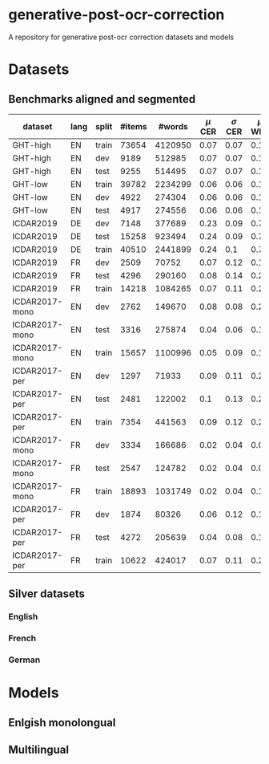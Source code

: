 # generative-post-ocr-correction
A repository for generative post-ocr correction datasets and models

# Datasets

## Benchmarks aligned and segmented

| dataset                       | lang | split | \#items | \#words | $\mu$ CER | $\sigma$ CER | $\mu$ WER | $\sigma$ WER |
|-------------------------------|------|-------|---------|---------|-----------|--------------|-----------|--------------|
| GHT-high        | EN   | train | 73654   | 4120950 | 0.07      | 0.07         | 0.15      | 0.11         |
| GHT-high       | EN   | dev   | 9189    | 512985  | 0.07      | 0.07         | 0.15      | 0.11         |
| GHT-high       | EN   | test  | 9255    | 514495  | 0.07      | 0.07         | 0.15      | 0.11         |
| GHT-low        | EN   | train | 39782   | 2234299 | 0.06      | 0.06         | 0.13      | 0.1          |
| GHT-low        | EN   | dev   | 4922    | 274304  | 0.06      | 0.06         | 0.13      | 0.1          |
| GHT-low        | EN   | test  | 4917    | 274556  | 0.06      | 0.06         | 0.13      | 0.1          |
| ICDAR2019                     | DE   | dev   | 7148    | 377689  | 0.23      | 0.09         | 0.77      | 0.17         |
| ICDAR2019                     | DE   | test  | 15258   | 923494  | 0.24      | 0.09         | 0.76      | 0.22         |
| ICDAR2019                     | DE   | train | 40510   | 2441899 | 0.24      | 0.1          | 0.74      | 0.2          |
| ICDAR2019                     | FR   | dev   | 2509    | 70752   | 0.07      | 0.12         | 0.19      | 0.21         |
| ICDAR2019                     | FR   | test  | 4296    | 290160  | 0.08      | 0.14         | 0.22      | 0.22         |
| ICDAR2019                     | FR   | train | 14218   | 1084265 | 0.07      | 0.11         | 0.22      | 0.22         |
| ICDAR2017-mono | EN   | dev   | 2762    | 149670  | 0.08      | 0.08         | 0.24      | 0.16         |
| ICDAR2017-mono | EN   | test  | 3316    | 275874  | 0.04      | 0.06         | 0.15      | 0.19         |
| ICDAR2017-mono | EN   | train | 15657   | 1100996 | 0.05      | 0.09         | 0.13      | 0.16         |
| ICDAR2017-per  | EN   | dev   | 1297    | 71933   | 0.09      | 0.11         | 0.22      | 0.18         |
| ICDAR2017-per  | EN   | test  | 2481    | 122002  | 0.1       | 0.13         | 0.23      | 0.22         |
| ICDAR2017-per  | EN   | train | 7354    | 441563  | 0.09      | 0.12         | 0.21      | 0.2          |
| ICDAR2017-mono | FR   | dev   | 3334    | 166686  | 0.02      | 0.04         | 0.09      | 0.12         |
| ICDAR2017-mono | FR   | test  | 2547    | 124782  | 0.02      | 0.04         | 0.09      | 0.12         |
| ICDAR2017-mono | FR   | train | 18893   | 1031749 | 0.02      | 0.04         | 0.1       | 0.14         |
| ICDAR2017-per  | FR   | dev   | 1874    | 80326   | 0.06      | 0.12         | 0.12      | 0.16         |
| ICDAR2017-per  | FR   | test  | 4272    | 205639  | 0.04      | 0.08         | 0.14      | 0.18         |
| ICDAR2017-per  | FR   | train | 10622   | 424017  | 0.07      | 0.11         | 0.2       | 0.21         |



## Silver datasets

### English

### French

### German


# Models

## Enlgish monolongual

## Multilingual

